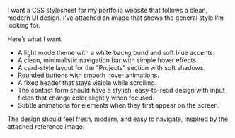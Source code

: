 I want a CSS stylesheet for my portfolio website that follows a clean, modern UI design. I’ve attached an image that shows the general style I’m looking for.  

Here’s what I want:  
- A light mode theme with a white background and soft blue accents.  
- A clean, minimalistic navigation bar with simple hover effects.  
- A card-style layout for the "Projects" section with soft shadows.  
- Rounded buttons with smooth hover animations.  
- A fixed header that stays visible while scrolling.  
- The contact form should have a stylish, easy-to-read design with input fields that change color slightly when focused.  
- Subtle animations for elements when they first appear on the screen.  

The design should feel fresh, modern, and easy to navigate, inspired by the attached reference image.  
